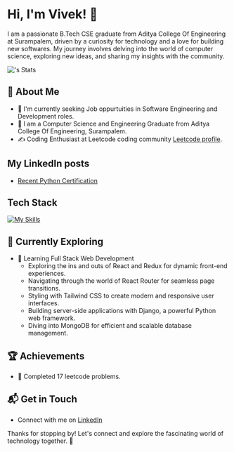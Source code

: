# Hi, I'm Vivek! 👋

I am a passionate B.Tech CSE graduate from Aditya College Of Engineering at Surampalem, driven by a curiosity for technology and a love for building new softwares. My journey involves delving into the world of computer science, exploring new ideas, and sharing my insights with the community.

![<vivekrelangi>'s Stats](https://github-readme-stats.vercel.app/api?username=vivekrelangi&theme=vue-dark&show_icons=true&hide_border=true&count_private=true)

## 🚀 About Me

- 🔭 I'm currently seeking Job oppurtuities in Software Engineering and Development roles.
- 📝 I am a Computer Science and Engineering Graduate from Aditya College Of Engineering, Surampalem.
- ✍️ Coding Enthusiast at Leetcode coding community [Leetcode profile](https://leetcode.com/).

## My LinkedIn posts
- [Recent Python Certification](https://www.linkedin.com/posts/vivek-goud-relangi-54a538212_programming-fundamentals-using-python-part-activity-7232387039864795136-1ZfJ?utm_source=share&utm_medium=member_desktop)


## Tech Stack
[![My Skills](https://skillicons.dev/icons?i=js,html,python,java,c,cpp,flask,linux,vim,mysql,mongodb)](https://skillicons.dev)

## 🌱 Currently Exploring

- 🚀 Learning Full Stack Web Development
  - Exploring the ins and outs of React and Redux for dynamic front-end experiences.
  - Navigating through the world of React Router for seamless page transitions.
  - Styling with Tailwind CSS to create modern and responsive user interfaces.
  - Building server-side applications with Django, a powerful Python web framework.
  - Diving into MongoDB for efficient and scalable database management.

 ## 🏆 Achievements

- 🌟 Completed 17 leetcode problems.


## 📬 Get in Touch

- Connect with me on [LinkedIn](https://www.linkedin.com/in/vivek-goud-relangi-54a538212/)

Thanks for stopping by! Let's connect and explore the fascinating world of technology together. 🚀



<!--

Here are some ideas to get you started:

- 🔭 I’m currently working on ...
- 🌱 I’m currently learning ...
- 👯 I’m looking to collaborate on ...
- 🤔 I’m looking for help with ...
- 💬 Ask me about ...
- 📫 How to reach me: ...
- 😄 Pronouns: ...
- ⚡ Fun fact: ...
-->
